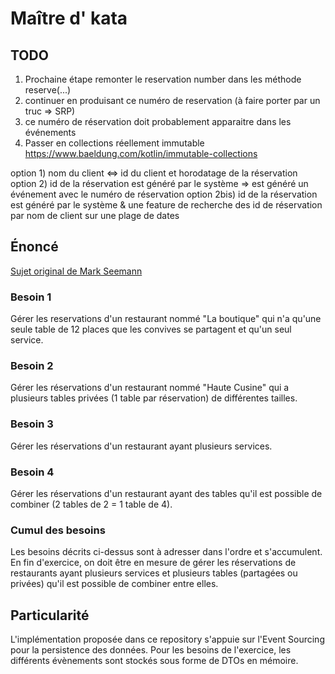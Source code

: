 # Maître d' kata

## TODO
1. Prochaine étape remonter le reservation number dans les méthode reserve(...)
2. continuer en produisant ce numéro de reservation (à faire porter par un truc => SRP)
3. ce numéro de réservation doit probablement apparaitre dans les événements 
4. Passer en collections réellement immutable  https://www.baeldung.com/kotlin/immutable-collections


option 1) nom du client <=> id du client et horodatage de la réservation 
option 2) id de la réservation est généré par le système => est généré un événement avec le numéro de réservation
option 2bis) id de la réservation est généré par le système & une feature de recherche des id de réservation par nom de client sur une plage de dates


## Énoncé
[Sujet original de Mark Seemann](https://blog.ploeh.dk/2020/01/27/the-maitre-d-kata/)

### Besoin 1 
Gérer les reservations d'un restaurant nommé "La boutique" qui n'a qu'une seule table de 12 places que les convives se partagent et qu'un seul service.
### Besoin 2
Gérer les réservations d'un restaurant nommé "Haute Cusine" qui a plusieurs tables privées (1 table par réservation) de différentes tailles.
### Besoin 3
Gérer les réservations d'un restaurant ayant plusieurs services. 
### Besoin 4
Gérer les réservations d'un restaurant ayant des tables qu'il est possible de combiner (2 tables de 2 = 1 table de 4).

### Cumul des besoins
Les besoins décrits ci-dessus sont à adresser dans l'ordre et s'accumulent. 
En fin d'exercice, on doit être en mesure de gérer les réservations de restaurants ayant plusieurs services et plusieurs tables (partagées ou privées) qu'il est possible de combiner entre elles. 

## Particularité
L'implémentation proposée dans ce repository s'appuie sur l'Event Sourcing pour la persistence des données.
Pour les besoins de l'exercice, les différents évènements sont stockés sous forme de DTOs en mémoire.





